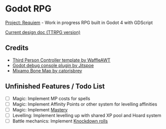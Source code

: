 # Godot RPG

[Project: Requiem](https://docs.google.com/document/d/1ciNLXNb76iGfoPWgEIhHHFKyTaYyUXYv_RmkQ1yvwhU/edit?usp=sharing) - Work in progress RPG built in Godot 4 with GDScript

[Current design doc (TTRPG version)](https://btarg.github.io/requiem-vault/)

## Credits

- [Third Person Controller template by WaffleAWT](https://github.com/WaffleAWT/Godot-4.3-Third-Person-Controller)
- [Godot debug console plugin by Jitspoe](https://github.com/jitspoe/godot-console)
- [Mixamo Bone Map by catprisbrey](https://github.com/catprisbrey/Godot4-OpenAnimationLibraries/blob/main/BoneMaps/Mixamo%20BoneMap.tres)

## Unfinished Features / Todo List

- [ ] Magic: Implement MP costs for spells
- [ ] Magic: Implement Affinity Points or other system for levelling affinities
- [ ] Magic: Implement [Mastery](https://btarg.github.io/requiem-vault/Players/Concepts/Mechanics/Magic/Mastery)
- [ ] Levelling: Implement levelling up with shared XP pool and Hoard system
- [ ] Battle mechanics: Implement [Knockdown rolls](https://btarg.github.io/requiem-vault/Players/Concepts/Mechanics/Critical-Hits-and-Knockdowns)
